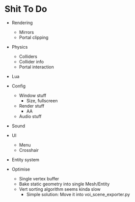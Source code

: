 Shit To Do
==========

- Rendering
	- Mirrors
	- Portal clipping
- Physics
	- Colliders
	- Collider info
	- Portal interaction
- Lua
- Config
	- Window stuff
		- Size, fullscreen
	- Render stuff
		- AA
	- Audio stuff
- Sound
- UI
	- Menu
	- Crosshair
- Entity system

- Optimise
	- Single vertex buffer
	- Bake static geometry into single Mesh/Entity
	- Vert sorting algorithm seems kinda slow
		- Simple solution: Move it into voi_scene_exporter.py